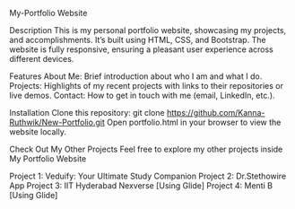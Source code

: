 My-Portfolio Website

Description
This is my personal portfolio website, showcasing my projects, and accomplishments. It’s built using HTML, CSS, and Bootstrap. 
The website is fully responsive, ensuring a pleasant user experience across different devices.

Features
About Me: Brief introduction about who I am and what I do.
Projects: Highlights of my recent projects with links to their repositories or live demos.
Contact: How to get in touch with me (email, LinkedIn, etc.).

Installation
Clone this repository: git clone https://github.com/Kanna-Ruthwik/New-Portfolio.git
Open portfolio.html in your browser to view the website locally.

Check Out My Other Projects
Feel free to explore my other projects inside My Portfolio Website

Project 1: Veduify: Your Ultimate Study Companion
Project 2: Dr.Stethowire App
Project 3: IIT Hyderabad Nexverse [Using Glide]
Project 4: Menti B [Using Glide]
